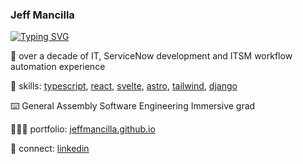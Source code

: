### Jeff Mancilla
[![Typing SVG](https://readme-typing-svg.demolab.com/?lines=Full-stack+developer;ServiceNow+admin;Technologist)](https://git.io/typing-svg)

💪 over a decade of IT, ServiceNow development and ITSM workflow automation experience

🧠 skills: [typescript][typescript], [react][react], [svelte][svelte], [astro][astro], [tailwind][tailwind], [django][django]

⌨️ General Assembly Software Engineering Immersive grad

👨🏼‍💻 portfolio: [jeffmancilla.github.io][website]  

👔 connect: [linkedin][linkedin]

[express]: https://expressjs.com
[react]: https://react.dev
[django]: https://www.djangoproject.com
[mongodb]: https://www.mongodb.com
[typescript]: https://www.typescriptlang.org
[svelte]: https://svelte.dev
[astro]: https://astro.build
[tailwind]: https://tailwindcss.com
[website]: https://jeffmancilla.github.io
[linkedin]: https://linkedin.com/in/jeffmancilla
